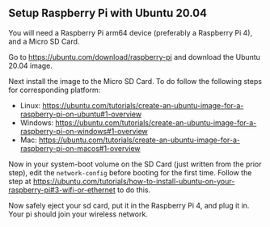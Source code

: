 ## Setup Raspberry Pi with Ubuntu 20.04

You will need a Raspberry Pi arm64 device (preferably a Raspberry Pi 4), and a Micro SD Card.

Go to https://ubuntu.com/download/raspberry-pi and download the Ubuntu 20.04 image.

Next install the image to the Micro SD Card. To do follow the following steps for corresponding platform:

* Linux: https://ubuntu.com/tutorials/create-an-ubuntu-image-for-a-raspberry-pi-on-ubuntu#1-overview
* Windows: https://ubuntu.com/tutorials/create-an-ubuntu-image-for-a-raspberry-pi-on-windows#1-overview
* Mac: https://ubuntu.com/tutorials/create-an-ubuntu-image-for-a-raspberry-pi-on-macos#1-overview

Now in your system-boot volume on the SD Card (just written from the prior step),
edit the `network-config` before booting for the first time. Follow the step at
https://ubuntu.com/tutorials/how-to-install-ubuntu-on-your-raspberry-pi#3-wifi-or-ethernet to do this.

Now safely eject your sd card, put it in the Raspberry Pi 4, and plug it in. Your pi should join your wireless network. 
